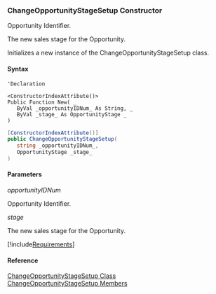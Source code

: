 ﻿### ChangeOpportunityStageSetup Constructor

Opportunity Identifier.

The new sales stage for the Opportunity.

Initializes a new instance of the ChangeOpportunityStageSetup class.

#### Syntax

```vbnet
'Declaration

<ConstructorIndexAttribute()>
Public Function New( _
   ByVal _opportunityIDNum_ As String, _
   ByVal _stage_ As OpportunityStage _
)
```

```csharp
[ConstructorIndexAttribute()]
public ChangeOpportunityStageSetup( 
   string _opportunityIDNum_,
   OpportunityStage _stage_
)
```

#### Parameters

_opportunityIDNum_

Opportunity Identifier.

_stage_

The new sales stage for the Opportunity.

[!include[Requirements](../partials/requirements.md)]

#### Reference

[ChangeOpportunityStageSetup Class](FChoice.Toolkits.Clarify~FChoice.Toolkits.Clarify.Sales.ChangeOpportunityStageSetup.md)  
[ChangeOpportunityStageSetup Members](FChoice.Toolkits.Clarify~FChoice.Toolkits.Clarify.Sales.ChangeOpportunityStageSetup_members.md)